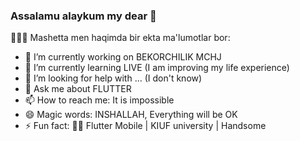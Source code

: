### Assalamu alaykum my dear 👋

🧑🏻‍💻 Mashetta men haqimda bir ekta ma'lumotlar bor:

- 🔭 I’m currently working on BEKORCHILIK MCHJ
- 🌱 I’m currently learning LIVE (I am improving my life experience)
- 🤔 I’m looking for help with ... (I don't know)
- 💬 Ask me about FLUTTER
- 📫 How to reach me: It is impossible
- 😄 Magic words: INSHALLAH, Everything will be OK
- ⚡ Fun fact: 🧑‍💻 Flutter Mobile | KIUF university | Handsome
